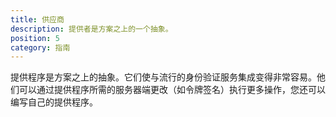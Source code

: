 ```yaml
---
title: 供应商
description: 提供者是方案之上的一个抽象。
position: 5
category: 指南
---
```


提供程序是方案之上的抽象。它们使与流行的身份验证服务集成变得非常容易。他们可以通过提供程序所需的服务器端更改（如令牌签名）执行更多操作，您还可以编写自己的提供程序。
